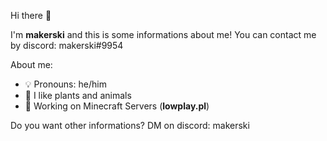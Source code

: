 Hi there 👋

I'm **makerski** and this is some informations about me!
You can contact me by discord: makerski#9954

About me:

- 💡 Pronouns: he/him
- 🌿 I like plants and animals
- 🔧 Working on Minecraft Servers (**lowplay.pl**)

Do you want other informations? DM on discord: makerski

